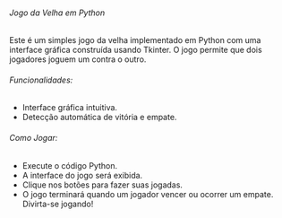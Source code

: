###### Jogo da Velha em Python
Este é um simples jogo da velha implementado em Python com uma interface gráfica construída usando Tkinter. O jogo permite que dois jogadores joguem um contra o outro.

###### Funcionalidades:
- Interface gráfica intuitiva. 
- Detecção automática de vitória e empate.


###### Como Jogar:
- Execute o código Python.
- A interface do jogo será exibida.
- Clique nos botões para fazer suas jogadas.
- O jogo terminará quando um jogador vencer ou ocorrer um empate.
Divirta-se jogando!
